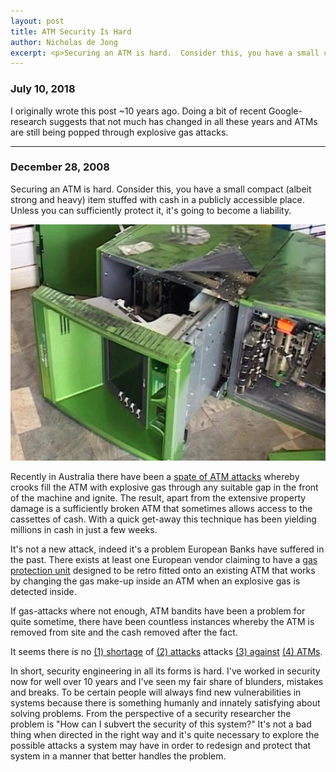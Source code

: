 ```yaml
---
layout: post
title: ATM Security Is Hard
author: Nicholas de Jong
excerpt: <p>Securing an ATM is hard.  Consider this, you have a small compact (albeit strong and heavy) item stuffed with cash in a publicly accessible place.  Unless you can sufficiently protect it, it's going  to become a liability.</p> 
---
```


### July 10, 2018  
I originally wrote this post ~10 years ago.  Doing a bit of recent Google-research suggests that not much has changed in 
all these years and ATMs are still being popped through explosive gas attacks. 

****

### December 28, 2008  
Securing an ATM is hard.  Consider this, you have a small compact (albeit strong and heavy) item stuffed with cash in a 
publicly accessible place.  Unless you can sufficiently protect it, it's going to become a liability.  

![atm-explosion](/images/posts/2008-12-28/atm-explosion-machine-burst-open-533x400.jpg "atm-explosion")

Recently in Australia there have been a [spate of ATM attacks](http://www.smh.com.au/news/national/millions-missing-in-atm-blasts/2008/12/23/1229998526737.html)
whereby crooks fill the ATM with explosive gas through any suitable gap in the front of the machine and ignite.  The 
result, apart from the extensive property damage is a sufficiently broken ATM that sometimes allows access to the 
cassettes of cash.  With a quick get-away this technique has been yielding millions in cash in just a few weeks.

It's not a new attack, indeed it's a problem European Banks have suffered in the past.  There exists at least one 
European vendor claiming to have a [gas protection unit](http://www.mactwin.nl/index.php?id=163&L=1) designed to be 
retro fitted onto an existing ATM that works by changing the gas make-up inside an ATM when an explosive gas is detected 
inside.

If gas-attacks where not enough, ATM bandits have been a problem for quite sometime, there have been countless instances 
whereby the ATM is removed from site and the cash removed after the fact.

It seems there is no [(1) shortage](http://www.snopes.com/fraud/atm/lebaneseloop.asp) of [(2) attacks](http://www.snopes.com/fraud/atm/atmcamera.asp) 
attacks [(3) against](http://www.snopes.com/fraud/atm/atmtheft.asp) [(4) ATMs](http://www.scambusters.org/atmtheft.html).

In short, security engineering in all its forms is hard.  I've worked in security now for well over 10 years and I've 
seen my fair share of blunders, mistakes and breaks.  To be certain people will always find new vulnerabilities in 
systems because there is something humanly and innately satisfying about solving problems.  From the perspective of a 
security researcher the problem is "How can I subvert the security of this system?"  It's not a bad thing when directed 
in the right way and it's quite necessary to explore the possible attacks a system may have in order to redesign and 
protect that system in a manner that better handles the problem.
